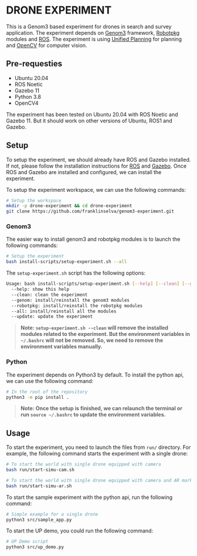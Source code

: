 # DRONE EXPERIMENT

This is a Genom3 based experiment for drones in search and survey application. The experiment depends on [Genom3](https://git.openrobots.org/projects/genom3) framework, [Robotpkg](http://robotpkg.openrobots.org/) modules and [ROS](https://www.ros.org/). The experiment is using [Unified Planning](https://github.com/aiplan4eu/unified-planning) for planning and [OpenCV](https://opencv.org/) for computer vision.

## Pre-requesties

- Ubuntu 20.04
- ROS Noetic
- Gazebo 11
- Python 3.8
- OpenCV4

The experiment has been tested on Ubuntu 20.04 with ROS Noetic and Gazebo 11. But it should work on other versions of Ubuntu, ROS1 and Gazebo.

## Setup

To setup the experiment, we should already have ROS and Gazebo installed. If not, please follow the installation instructions for [ROS](http://wiki.ros.org/noetic/Installation/Ubuntu) and [Gazebo](http://gazebosim.org/tutorials?tut=install_ubuntu&cat=install). Once ROS and Gazebo are installed and configured, we can install the experiment.

To setup the experiment workspace, we can use the following commands:

```bash
# Setup the workspace
mkdir -p drone-experiment && cd drone-experiment
git clone https://github.com/franklinselva/genom3-experiment.git
```

### Genom3

The easier way to install genom3 and robotpkg modules is to launch the following commands:

```bash
# Setup the experiment
bash install-scripts/setup-experiment.sh --all
```

The `setup-experiment.sh` script has the following options:
```bash
Usage: bash install-scripts/setup-experiment.sh [--help] [--clean] [--genom] [--robotpkg] [--all] [--update]
  --help: show this help
  --clean: clean the experiment
  --genom: install/reinstall the genom3 modules
  --robotpkg: install/reinstall the robotpkg modules
  --all: install/reinstall all the modules
  --update: update the experiment
```

> **Note: `setup-experiment.sh --clean` will remove the installed modules related to the experiment. But the environment variables in `~/.bashrc` will not be removed. So, we need to remove the environment variables manually.**

### Python
The experiment depends on Python3 by default. To install the python api, we can use the following command:

```bash
# In the root of the repository
python3 -m pip install .
```

> **Note: Once the setup is finished, we can relaunch the terminal or run `source ~/.bashrc` to update the environment variables.**


## Usage

To start the experiment, you need to launch the files from `run/` directory. For example, the following command starts the experiment with a single drone:

```bash
# To start the world with single drone equipped with camera
bash run/start-simu-cam.sh

# To start the world with single drone equipped with camera and AR marker based environment
bash run/start-simu-ar.sh
```

To start the sample experiment with the python api, run the following command:

```bash
# Simple example for a single drone
python3 src/sample_app.py
```

To start the UP demo, you could run the following command:

```bash
# UP Demo script
python3 src/up_demo.py
```
